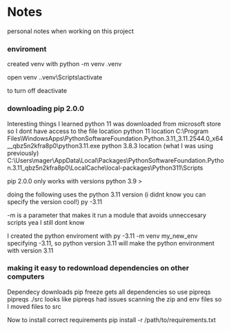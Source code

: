 # Notes
personal notes when working on this project


### enviroment 
created venv with
python -m venv .venv



open venv
.\.venv\Scripts\activate

to turn off
deactivate


### downloading pip 2.0.0
Interesting things I learned
python 11 was downloaded from microsoft store so I dont have access to the file location
python 11 location
C:\Program Files\WindowsApps\PythonSoftwareFoundation.Python.3.11_3.11.2544.0_x64__qbz5n2kfra8p0\python3.11.exe
python 3.8.3 location (what I was using previously)
C:\Users\mager\AppData\Local\Packages\PythonSoftwareFoundation.Python.3.11_qbz5n2kfra8p0\LocalCache\local-packages\Python311\Scripts

pip 2.0.0 only works with versions python 3.9 >

doing the following uses the python 3.11 version (i didnt know you can specify the version cool!)
py -3.11

-m is a parameter that makes it run a module that avoids unneccesary scripts
yea I still dont know

I created the python enviroment with py -3.11 -m venv my_new_env
specifying -3.11, so python version 3.11 will make the python environment with version 3.11

### making it easy to redownload dependencies on other computers
Dependecy downloads
pip freeze gets all dependencies
so use pipreqs
pipreqs ./src
looks like pipreqs had issues scanning the zip and env files so I moved files to src


Now to install correct requirements
pip install -r /path/to/requirements.txt


